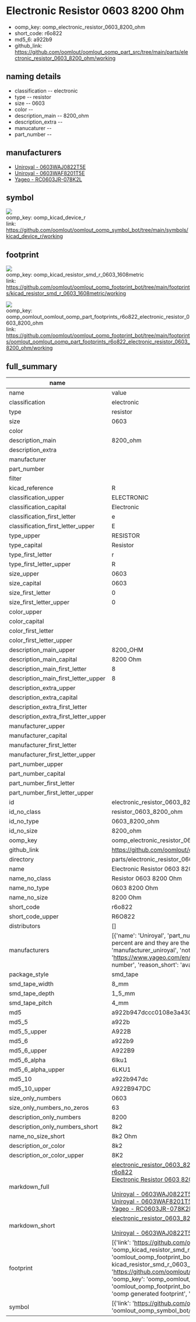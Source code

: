 # Electronic Resistor 0603 8200 Ohm

  
* oomp_key: oomp_electronic_resistor_0603_8200_ohm 
* short_code: r6o822
* md5_6: a922b9  
* github_link: https://github.com/oomlout/oomlout_oomp_part_src/tree/main/parts/electronic_resistor_0603_8200_ohm/working  
## naming details
* classification -- electronic
* type -- resistor
* size -- 0603
* color -- 
* description_main -- 8200_ohm
* description_extra -- 
* manucaturer -- 
* part_number -- 


## manufacturers
* [Uniroyal - 0603WAJ0822T5E]()  
* [Uniroyal - 0603WAF8201T5E]()  
* [Yageo - RC0603JR-078K2L](https://www.yageo.com/en/Chart/Download/pdf/RC0603JR-078K2L)  

## symbol

![](symbol/{index}/working/working_600.png)  
oomp_key: oomp_kicad_device_r  
link: https://github.com/oomlout/oomlout_oomp_symbol_bot/tree/main/symbols/kicad_device_r/working  

## footprint

![](footprint/{index}/working/working_600.png)  
oomp_key: oomp_kicad_resistor_smd_r_0603_1608metric  
link: https://github.com/oomlout/oomlout_oomp_footprint_bot/tree/main/footprints/kicad_resistor_smd_r_0603_1608metric/working  

![](footprint/{index}/working/working_600.png)  
oomp_key: oomp_oomlout_oomlout_oomp_part_footprints_r6o822_electronic_resistor_0603_8200_ohm  
link: https://github.com/oomlout/oomlout_oomp_footprint_bot/tree/main/footprints/oomlout_oomlout_oomp_part_footprints_r6o822_electronic_resistor_0603_8200_ohm/working  

## full_summary
| name | value | 
| --- | --- | 
| name | value | 
| classification | electronic | 
| type | resistor | 
| size | 0603 | 
| color |  | 
| description_main | 8200_ohm | 
| description_extra |  | 
| manufacturer |  | 
| part_number |  | 
| filter |  | 
| kicad_reference | R | 
| classification_upper | ELECTRONIC | 
| classification_capital | Electronic | 
| classification_first_letter | e | 
| classification_first_letter_upper | E | 
| type_upper | RESISTOR | 
| type_capital | Resistor | 
| type_first_letter | r | 
| type_first_letter_upper | R | 
| size_upper | 0603 | 
| size_capital | 0603 | 
| size_first_letter | 0 | 
| size_first_letter_upper | 0 | 
| color_upper |  | 
| color_capital |  | 
| color_first_letter |  | 
| color_first_letter_upper |  | 
| description_main_upper | 8200_OHM | 
| description_main_capital | 8200 Ohm | 
| description_main_first_letter | 8 | 
| description_main_first_letter_upper | 8 | 
| description_extra_upper |  | 
| description_extra_capital |  | 
| description_extra_first_letter |  | 
| description_extra_first_letter_upper |  | 
| manufacturer_upper |  | 
| manufacturer_capital |  | 
| manufacturer_first_letter |  | 
| manufacturer_first_letter_upper |  | 
| part_number_upper |  | 
| part_number_capital |  | 
| part_number_first_letter |  | 
| part_number_first_letter_upper |  | 
| id | electronic_resistor_0603_8200_ohm | 
| id_no_class | resistor_0603_8200_ohm | 
| id_no_type | 0603_8200_ohm | 
| id_no_size | 8200_ohm | 
| oomp_key | oomp_electronic_resistor_0603_8200_ohm | 
| github_link | https://github.com/oomlout/oomlout_oomp_part_src/tree/main/parts/electronic_resistor_0603_8200_ohm/working | 
| directory | parts/electronic_resistor_0603_8200_ohm | 
| name | Electronic Resistor 0603 8200 Ohm | 
| name_no_class | Resistor 0603 8200 Ohm | 
| name_no_type | 0603 8200 Ohm | 
| name_no_size | 8200 Ohm | 
| short_code | r6o822 | 
| short_code_upper | R6O822 | 
| distributors | [] | 
| manufacturers | [{'name': 'Uniroyal', 'part_number': '0603WAJ0822T5E', 'link': '', 'id': 'manufacturer_uniroyal', 'note': {'reason': 'did this one first, but not in jlc pcb basic parts and 1 percent are and they are the same price', 'reason_short': 'not in jlc basic parts'}}, {'name': 'Uniroyal', 'part_number': '0603WAF8201T5E', 'link': '', 'id': 'manufacturer_uniroyal', 'note': {'reason': 'in the jlc basic parts catalogue', 'reason_short': 'jlc basic part'}}, {'name': 'Yageo', 'part_number': 'RC0603JR-078K2L', 'link': 'https://www.yageo.com/en/Chart/Download/pdf/RC0603JR-078K2L', 'id': 'manufacturer_yageo', 'note': {'reason': 'yageo is a commonly cross referenced part number', 'reason_short': 'available everywhere'}}] | 
| package_style | smd_tape | 
| smd_tape_width | 8_mm | 
| smd_tape_depth | 1_5_mm | 
| smd_tape_pitch | 4_mm | 
| md5 | a922b947dccc0108e3a430583ba2666b | 
| md5_5 | a922b | 
| md5_5_upper | A922B | 
| md5_6 | a922b9 | 
| md5_6_upper | A922B9 | 
| md5_6_alpha | 6lku1 | 
| md5_6_alpha_upper | 6LKU1 | 
| md5_10 | a922b947dc | 
| md5_10_upper | A922B947DC | 
| size_only_numbers | 0603 | 
| size_only_numbers_no_zeros | 63 | 
| description_only_numbers | 8200 | 
| description_only_numbers_short | 8k2 | 
| name_no_size_short | 8k2 Ohm | 
| description_or_color | 8k2 | 
| description_or_color_upper | 8K2 | 
| markdown_full | [electronic_resistor_0603_8200_ohm](https://github.com/oomlout/oomlout_oomp_part_src/tree/main/parts/electronic_resistor_0603_8200_ohm/working)<br>[r6o822](https://github.com/oomlout/oomlout_oomp_part_src/tree/main/parts/electronic_resistor_0603_8200_ohm/working)<br>[Electronic Resistor 0603 8200 Ohm](https://github.com/oomlout/oomlout_oomp_part_src/tree/main/parts/electronic_resistor_0603_8200_ohm/working)<br><br>[Uniroyal - 0603WAJ0822T5E- not in jlc basic parts]() [(L)  ](https://www.lcsc.com/search?q=0603WAJ0822T5E)[(D)  ](https://www.digikey.com/en/products?keywords=0603WAJ0822T5E)[(M)  ](https://www.mouser.com/Search/Refine?Keyword=0603WAJ0822T5E)[(N)  ](https://www.newark.com/search?st=0603WAJ0822T5E)[(SZ)  ](https://so.szlcsc.com/global.html?k=0603WAJ0822T5E)<br>[Uniroyal - 0603WAF8201T5E- jlc basic part]() [(L)  ](https://www.lcsc.com/search?q=0603WAF8201T5E)[(D)  ](https://www.digikey.com/en/products?keywords=0603WAF8201T5E)[(M)  ](https://www.mouser.com/Search/Refine?Keyword=0603WAF8201T5E)[(N)  ](https://www.newark.com/search?st=0603WAF8201T5E)[(SZ)  ](https://so.szlcsc.com/global.html?k=0603WAF8201T5E)<br>[Yageo - RC0603JR-078K2L- available everywhere](https://www.yageo.com/en/Chart/Download/pdf/RC0603JR-078K2L) [(L)  ](https://www.lcsc.com/search?q=RC0603JR-078K2L)[(D)  ](https://www.digikey.com/en/products?keywords=RC0603JR-078K2L)[(M)  ](https://www.mouser.com/Search/Refine?Keyword=RC0603JR-078K2L)[(N)  ](https://www.newark.com/search?st=RC0603JR-078K2L)[(SZ)  ](https://so.szlcsc.com/global.html?k=RC0603JR-078K2L)<br> | 
| markdown_short | [electronic_resistor_0603_8200_ohm](https://github.com/oomlout/oomlout_oomp_part_src/tree/main/parts/electronic_resistor_0603_8200_ohm/working)<br><br>[Uniroyal - 0603WAJ0822T5E- not in jlc basic parts]()[Uniroyal - 0603WAF8201T5E- jlc basic part]()[Yageo - RC0603JR-078K2L- available everywhere](https://www.yageo.com/en/Chart/Download/pdf/RC0603JR-078K2L) | 
| footprint | [{'link': 'https://github.com/oomlout/oomlout_oomp_footprint_bot/tree/main/foootprntss/kicad_resistor_smd_r_0603_1608metric', 'oomp_key': 'oomp_kicad_resistor_smd_r_0603_1608metric', 'directory': 'oomlout_oomp_footprint_bot/footprints/kicad_resistor_smd_r_0603_1608metric//working/working.kicad_mod', 'note': 'source footprint kicad_resistor_smd_r_0603_1608metric', 'index': 0}, {'link': 'https://github.com/oomlout/oomlout_oomp_footprint_bot/tree/main/foootprntss/oomlout_oomlout_oomp_part_footprints_r6o822_electronic_resistor_0603_8200_ohm', 'oomp_key': 'oomp_oomlout_oomlout_oomp_part_footprints_r6o822_electronic_resistor_0603_8200_ohm', 'directory': 'oomlout_oomp_footprint_bot/footprints/oomlout_oomlout_oomp_part_footprints_r6o822_electronic_resistor_0603_8200_ohm//working/working.kicad_mod', 'note': 'oomp generated footprint', 'index': 1}] | 
| symbol | [{'link': 'https://github.com/oomlout/oomlout_oomp_symbol_bot/tree/main/symbols/kicad_device_r', 'oomp_key': 'oomp_kicad_device_r', 'directory': 'oomlout_oomp_symbol_bot/symbols/kicad_device_r//working/working.kicad_sym', 'index': 0}] | 
